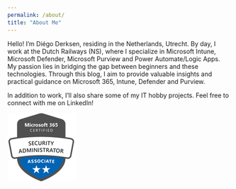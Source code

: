 ```yaml
---
permalink: /about/
title: "About Me"
---
```


Hello! I’m Diégo Derksen, residing in the Netherlands, Utrecht. By day, I work at the Dutch Railways (NS), where I specialize in Microsoft Intune, Microsoft Defender, Microsoft Purview and Power Automate/Logic Apps. My passion lies in bridging the gap between beginners and these technologies. Through this blog, I aim to provide valuable insights and practical guidance on Microsoft 365, Intune, Defender and Purview.

In addition to work, I’ll also share some of my IT hobby projects. Feel free to connect with me on LinkedIn!

![MS-500 Certification](/assets/images/MS-500.png) 